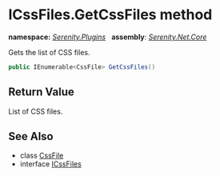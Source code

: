 # ICssFiles.GetCssFiles method
**namespace:** *[Serenity.Plugins](../../README.md#serenity.plugins-namespace)*   **assembly**: *[Serenity.Net.Core](../../README.md)*

Gets the list of CSS files.

```csharp
public IEnumerable<CssFile> GetCssFiles()
```

## Return Value

List of CSS files.

## See Also

* class [CssFile](../CssFile.md)
* interface [ICssFiles](../ICssFiles.md)